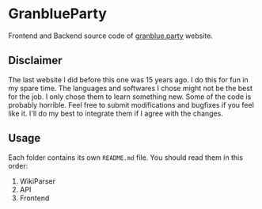 # GranblueParty
Frontend and Backend source code of [granblue.party](https://www.granblue.party) website.

## Disclaimer
The last website I did before this one was 15 years ago. I do this for fun in my spare time. The languages and softwares I chose might not be the best for the job. I only chose them to learn something new. Some of the code is probably horrible. Feel free to submit modifications and bugfixes if you feel like it. I'll do my best to integrate them if I agree with the changes.

## Usage
Each folder contains its own `README.md` file. You should read them in this order:

1. WikiParser
2. API
3. Frontend